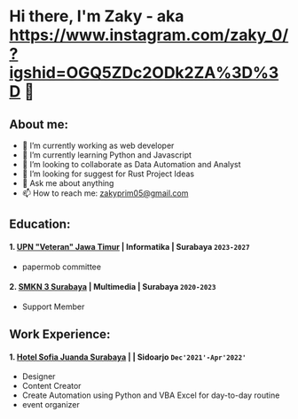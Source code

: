 # Hi there, I'm Zaky - aka https://www.instagram.com/zaky_0/?igshid=OGQ5ZDc2ODk2ZA%3D%3D 👋
## About me:
- 🔭 I’m currently working as web developer
- 🌱 I’m currently learning Python and Javascript
- 👯 I’m looking to collaborate as Data Automation and Analyst
- 🤔 I’m looking for suggest for Rust Project Ideas
- 💬 Ask me about anything
- 📫 How to reach me: zakyprim05@gmail.com

## Education:

#### 1. [UPN "Veteran" Jawa Timur](https://www.upnjatim.ac.id/) | Informatika | Surabaya `2023-2027`
   - papermob committee
 #### 2. [SMKN 3 Surabaya](https://smkn3-sby.sch.id/) | Multimedia | Surabaya `2020-2023`
   - Support Member
## Work Experience:
#### 1. [Hotel Sofia Juanda Surabaya](https://www.hotelsofiajuanda.com/) |  | Sidoarjo `Dec'2021'-Apr'2022'`
   - Designer
   - Content Creator
   - Create Automation using Python and VBA Excel for day-to-day routine
   - event organizer
